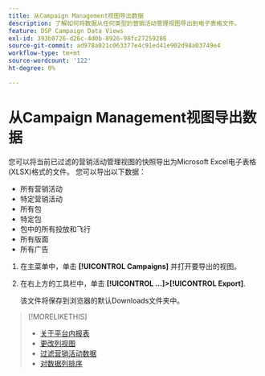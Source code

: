 ```yaml
---
title: 从Campaign Management视图导出数据
description: 了解如何将数据从任何类型的营销活动管理视图导出到电子表格文件。
feature: DSP Campaign Data Views
exl-id: 393b0726-d26c-4d0b-8926-98fc27259286
source-git-commit: ad978a021c063377e4c91ed41e902d98a03749e4
workflow-type: tm+mt
source-wordcount: '122'
ht-degree: 0%

---
```


# 从Campaign Management视图导出数据

您可以将当前已过滤的营销活动管理视图的快照导出为Microsoft Excel电子表格(XLSX)格式的文件。 您可以导出以下数据：

* 所有营销活动
* 特定营销活动
* 所有包
* 特定包
* 包中的所有投放和飞行
* 所有版面
* 所有广告

1. 在主菜单中，单击 **[!UICONTROL Campaigns]** 并打开要导出的视图。

1. 在右上方的工具栏中，单击  **[!UICONTROL ...]>[!UICONTROL Export]**.

   该文件将保存到浏览器的默认Downloads文件夹中。

>[!MORELIKETHIS]
>
>* [关于平台内报表](campaign-reports-about.md)
>* [更改列视图](column-view-change.md)
>* [过滤营销活动数据](campaign-data-filter.md)
>* [对数据列排序](campaign-data-sort.md)

